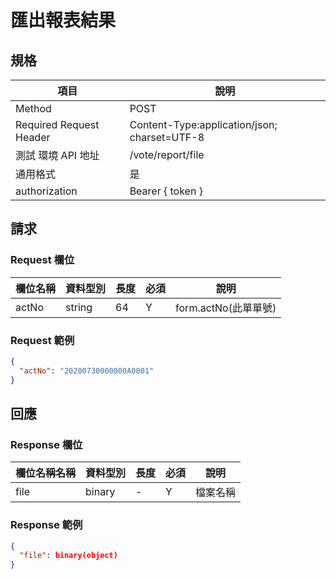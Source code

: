 # 匯出報表結果

## 規格

| 項目                    | 說明                                         |
| ----------------------- | -------------------------------------------- |
| Method                  | POST                                         |
| Required Request Header | Content-Type:application/json; charset=UTF-8 |
| 測試 環境 API 地址      | /vote/report/file                            |
| 通用格式                | 是                                           |
| authorization           | Bearer { token }                             |

## 請求

### Request 欄位

| 欄位名稱 | 資料型別 | 長度 | 必須 | 說明                 |
| -------- | -------- | ---- | ---- | -------------------- |
| actNo    | string   | 64   | Y    | form.actNo(此單單號) |

### Request 範例

```json
{
  "actNo": "20200730000000A0001"
}
```

## 回應

### Response 欄位

| 欄位名稱名稱 | 資料型別 | 長度 | 必須 | 說明     |
| ------------ | -------- | ---- | ---- | -------- |
| file         | binary   | -    | Y    | 檔案名稱 |

### Response 範例

```json
{
  "file": binary(object)
}
```
